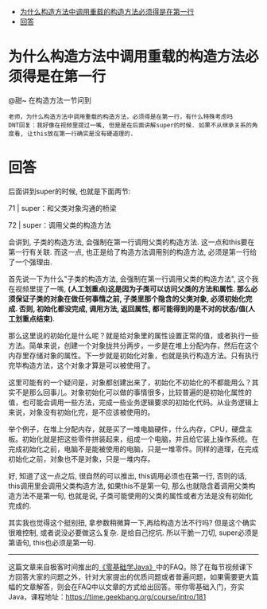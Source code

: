 - [为什么构造方法中调用重载的构造方法必须得是在第一行](#%e4%b8%ba%e4%bb%80%e4%b9%88%e6%9e%84%e9%80%a0%e6%96%b9%e6%b3%95%e4%b8%ad%e8%b0%83%e7%94%a8%e9%87%8d%e8%bd%bd%e7%9a%84%e6%9e%84%e9%80%a0%e6%96%b9%e6%b3%95%e5%bf%85%e9%a1%bb%e5%be%97%e6%98%af%e5%9c%a8%e7%ac%ac%e4%b8%80%e8%a1%8c)
- [回答](#%e5%9b%9e%e7%ad%94)

# 为什么构造方法中调用重载的构造方法必须得是在第一行

@甜~ 在构造方法一节问到

```
老师，为什么构造方法中调用重载的构造方法，必须得是在第一行，有什么特殊考虑吗
DNT回复：我好像在视频里提过一嘴, 但是是在后面讲解super的时候. 如果不从继承关系的角度看, 让this放在第一行确实是没有硬道理的. 
```

# 回答

后面讲到super的时候, 也就是下面两节:

71 | super：和父类对象沟通的桥梁

72 | super：调用父类的构造方法

会讲到, 子类的构造方法, 会强制在第一行调用父类的构造方法. 这一点和this要在第一行有关联. 而这一点, 也正是给了构造方法调用别的构造方法, 必须是第一行给了一个强理由. 

首先说一下为什么"子类的构造方法, 会强制在第一行调用父类的构造方法", 这个我在视频里提了一嘴, **(人工划重点)这是因为子类可以访问父类的方法和属性. 那么必须保证子类的对象在做任何事情之前, 子类里那个隐含的父类对象, 必须初始化完成. 否则, 初始化都没完成, 调用方法, 返回属性, 都可能得到的是不对的状态/值(人工划重点结束)**. 

那么这里说的初始化是什么呢？就是给对象里的属性设置正常的值，或者执行一些方法。简单来说，创建一个对象拢共分两步，一步是在堆上分配内存，然后在这个内存里存储对象的属性。下一步就是初始化对象，也就是执行构造方法。只有执行完毕构造方法，这个对象才算是可以被使用了。

这里可能有的一个疑问是，对象都创建出来了，初始化不初始化的不都能用么？其实不是那么回事儿。对象初始化可以做的事情很多，比较普遍的是初始化属性的值，也可能会调用一些方法，完成一些业务逻辑要求的初始化代码。从业务逻辑上来说，对象没有初始化完，是不应该被使用的。

举个例子，在堆上分配内存，就是买了一堆电脑硬件，什么内存，CPU，硬盘主板。初始化就是把这些零件拼装起来，组成一个电脑，并且给它装上操作系统。在完成初始化之前，电脑不是能被使用的电脑，只是一堆零件。同样的道理，在完成初始化之前，对象也不是对象，只是一堆内存。

好, 知道了这一点之后, 很自然的可以推出, this调用必须也在第一行, 否则的话, this调用里会调用父类构造方法, 如果this不是第一句, 那么也就隐含着调用父类构造方法不是第一句, 也就是说, 子类可能使用的父类的属性或者方法是没有初始化完成的. 

其实我也觉得这个挺别扭, 拿参数稍微算一下,再给构造方法不行吗? 但是这个确实很难控制, 或者说没必要做这么复杂. 是给自己挖坑. 所以干脆一刀切, super必须是第语句, this也必须是第一句. 

***

这篇文章来自极客时间推出的[《零基础学Java》](https://time.geekbang.org/course/intro/181)中的FAQ。除了在每节视频课下方回答大家的问题之外，针对大家提出的优质问题或者普遍问题，如果需要更大篇幅的文章解答，则会在FAQ中以文章的方式给出回答。带你零基础入门，夯实Java，课程地址：https://time.geekbang.org/course/intro/181


